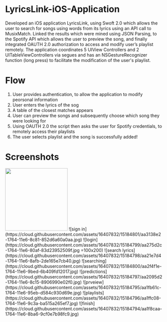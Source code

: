 # LyricsLink-iOS-Application

Developed an iOS application LyricsLink, using Swoft 2.0 which allows the user to search for songs using words from its lyrics using an API call to MusixMatch.
Linked the results which were mined using JSON Parsing, to the Spotify API which allows the user to preview the song, and finally integrated OAUTH 2.0 authorization to access and modify user’s playlist remotely.
The application coordinates 5 UIView Controllers and 2 UITableViewControllers via segues and has an NSGestureRecognizer function (long press) to facilitate the modification of the user's playlist. 

# Flow

1. User provides authentication, to allow the application to modify peorsonal information
2. User enters the lyrics of the sog
3. A table of the closest matches appears
4. User can preview the songs and subsequently choose which song they were looking for
5. Using OAUTH 2.0 the script then asks the user for Spotify credentials, to remotely access their playlists
6. The user selects playlist and the song is successfully added!

# Screenshots


<img src="https://cloud.githubusercontent.com/assets/16407832/15184801/aa3138e2-1764-11e6-8c81-852d6a60a0aa.jpg" width="200">
![sign in](https://cloud.githubusercontent.com/assets/16407832/15184801/aa3138e2-1764-11e6-8c81-852d6a60a0aa.jpg)
![login](https://cloud.githubusercontent.com/assets/16407832/15184799/aa275d2c-1764-11e6-80af-83d23952509f.jpg =100x200)
![search lyrics](https://cloud.githubusercontent.com/assets/16407832/15184798/aa21e7d4-1764-11e6-8afb-2de165e7cb40.jpg)
![searching](https://cloud.githubusercontent.com/assets/16407832/15184800/aa2f4f1e-1764-11e6-9bed-6b409fd12017.jpg)
![predictions](https://cloud.githubusercontent.com/assets/16407832/15184797/aa2095d2-1764-11e6-8c15-8906990e02f0.jpg)
![prveiew](https://cloud.githubusercontent.com/assets/16407832/15184795/aa1fb61c-1764-11e6-95eb-d584c930d69e.jpg)
![playlists](https://cloud.githubusercontent.com/assets/16407832/15184796/aa1ffc08-1764-11e6-9c3a-ba515a265ef7.jpg)
![finish](https://cloud.githubusercontent.com/assets/16407832/15184794/aa1f8caa-1764-11e6-8ba6-9cf0e7b98fc9.jpg)
